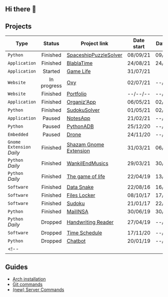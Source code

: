 ## Hi there 👋

## Projects

| Type | Status | Project link | Date start | Date End | Duration | Collaborator(s) |
|------|:------:|--------------|------------|:--------:|:--------:|:---------------:|
| `Python` | Finished | [SpaceshipPuzzleSolver](https://github.com/Gerem66/SpaceshipPuzzleSolver) | 08/09/21 | 09/09/21 | 1 day | |
| `Application` | Finished | [BlablaTime](https://github.com/Gerem66/BlablaTime) | 24/08/21 | 24/08/21 | 8 hours | [@AphroMad](https://github.com/AphroMad) |
| `Application` | Started | [Game Life](https://github.com/Gerem66/GameLife) | 31/07/21 | | | [@AphroMad](https://github.com/AphroMad) |
| `Website` | In progress | [Oxy](https://github.com/Gerem66/Oxy) | 02/07/21 | --/--/-- | | | |
| `Website` | Finished | [Portfolio](https://github.com/Gerem66/Portfolio) | --/--/-- | --/--/-- | | | |
| `Application` | Finished | [Organiz'App](https://github.com/Gerem66/Organizapp) | 06/05/21 | 02/08/21 | 1 month | [@AphroMad](https://github.com/AphroMad) |
| `Python` | Finished | [SudokuSolver](https://github.com/Gerem66/SudokuSolver) | 01/05/21 | 02/05/21 | 2 days | |
| `Application` | Paused | [NotesApp](https://github.com/Gerem66/NotesApp) | 21/02/21 | --/--/-- | | [@AphroMad](https://github.com/AphroMad) |
| `Python` | Paused | [PythonADB](https://github.com/Gerem66/PythonADB) | 25/12/20 | --/--/-- | | [@AphroMad](https://github.com/AphroMad) |
| `Embedded` | Paused | [Drone](https://github.com/Gerem66/Entreprise1) | 24/11/20 | --/--/-- | | | |
| `Gnome Extension` *Daily* | Finished | [Shazam Gnome Extension](https://github.com/Gerem66/Shazam "Extension for Gnome 3.8") | 31/03/21 | 06/04/21 | 3 days | |
| `Python` *Daily* | Finished | [WankilEndMusics](https://github.com/Gerem66/WankilEndMusics "Find musics on YouTube video/playlist") | 29/03/21 | 30/03/21 | 3 days | |
| `Python` *Daily* | Finished | [The game of life](https://github.com/Gerem66/Jeu_de_la_Vie "Conway's game of life") | 22/04/19 | 13/05/19 | 3 days | |
| `Software` | Finished | [Data Snake](https://github.com/Gerem66/Data_Snake "Data management software for reptiles (win/linux)") | 22/08/16 | 16/06/20 | 1 year | |
| `Software` | Finished | [Files Locker](https://github.com/Gerem66/Files-Locker "Data encryption software (win/linux)") | 08/10/17 | 17/03/19 | 1 year | |
| `Software` | Finished | [Sudoku](https://github.com/Gerem66/Sudoku "Sudoku solver") | 21/01/17 | 22/01/17 | 1 day | |
| `Python` | Finished | [MailINSA](https://github.com/Gerem66/MailINSA "Mail reading + filter") | 30/06/19 | 30/06/19 | 1 day | |
| `Python` *Daily* | Dropped | [Handwriting Reader](https://github.com/Gerem66/Handwriting_Reader) | 27/04/19 | --/--/-- | | |
| `Software` | Dropped | [Time Schedule](https://github.com/Gerem66/EmploiDuTemps) | 17/11/20 | --/--/-- | | |
| `Python` | Dropped | [Chatbot](https://github.com/Gerem66/Chatbot) | 20/01/19 | --/--/-- | | |
<!-- | | | | | | | | -->

## Guides
* [Arch installation](https://github.com/Gerem66/InstallArch)
* [Git commands](https://github.com/Gerem66/GitCommands)
* [(new) Server Commands](https://github.com/Gerem66/ServerCommands)
